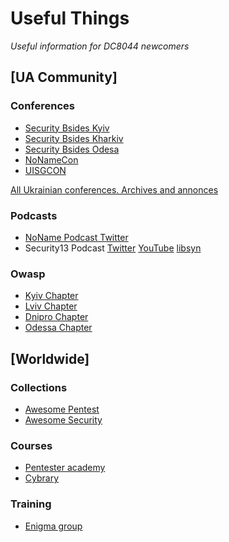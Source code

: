# Useful Things

*Useful information for DC8044 newcomers*

## [UA Community]

### Conferences
* [Security Bsides Kyiv](https://kyiv.securitybsides.org.ua/)
* [Security Bsides Kharkiv](https://kharkiv.securitybsides.org.ua/)
* [Security Bsides Odesa](https://odessa.securitybsides.org.ua/)
* [NoNameCon](https://www.nonamecon.org/ "NoNameCon")
* [UISGCON](https://uisgcon.org/)

[All Ukrainian conferences. Archives and annonces ](https://github.com/sapran/Ukraine-infosec-conferences)

### Podcasts
* [NoName Podcast Twitter](https://twitter.com/no_podcast "NoName Podcast")
* Security13 Podcast [Twitter](https://twitter.com/Securit13) [YouTube](https://www.youtube.com/c/Securit13Podcast) [libsyn](http://securit13.libsyn.com/)

### Owasp
* [Kyiv Chapter](https://www.owasp.org/index.php/Kyiv "OWASP Kyiv")
* [Lviv Chapter](https://www.owasp.org/index.php/Lviv "OWASP Lviv")
* [Dnipro Chapter](https://www.owasp.org/index.php/Dnipro)
* [Odessa Chapter](https://www.owasp.org/index.php/Odessa)

## [Worldwide]

### Collections
* [Awesome Pentest](https://github.com/enaqx/awesome-pentest "Awesome Pentest Repo")
* [Awesome Security ](https://github.com/sbilly/awesome-security "Awesome Security Repo")

### Courses
* [Pentester academy](https://www.pentesteracademy.com/)
* [Cybrary](https://www.cybrary.it/)

### Training
* [Enigma group](https://www.enigmagroup.org/)
